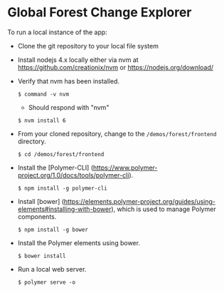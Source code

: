 # Global Forest Change Explorer

To run a local instance of the app:

*   Clone the git repository to your local file system

*   Install nodejs 4.x locally either via nvm at
    https://github.com/creationix/nvm or https://nodejs.org/download/

*   Verify that nvm has been installed.

    ```
    $ command -v nvm
    ```
    *   Should respond with "nvm"

    ```
    $ nvm install 6
    ```

*   From your cloned repository, change to the `/demos/forest/frontend`
    directory.

    ```
    $ cd /demos/forest/frontend
    ```

*   Install the [Polymer-CLI]
    (https://www.polymer-project.org/1.0/docs/tools/polymer-cli).

    ```
    $ npm install -g polymer-cli
    ```

*   Install [bower]
    (https://elements.polymer-project.org/guides/using-elements#installing-with-bower),
    which is used to manage Polymer components.

    ```
    $ npm install -g bower
    ```

*   Install the Polymer elements using bower.

    ```
    $ bower install
    ```

*   Run a local web server.

    ```
    $ polymer serve -o
    ```
